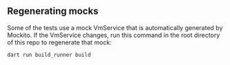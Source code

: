 ## Regenerating mocks

Some of the tests use a mock VmService that is automatically generated by
Mockito. If the VmService changes, run this command in the root directory of
this repo to regenerate that mock:

```bash
dart run build_runner build
```
